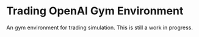 # Trading OpenAI Gym Environment
An gym environment for trading simulation. This is still a work in progress.

